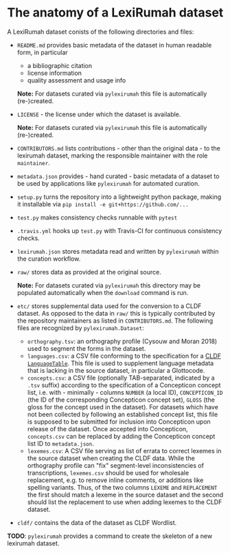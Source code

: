 # The anatomy of a LexiRumah dataset

A LexiRumah dataset conists of the following directories and files:

- `README.md` provides basic metadata of the dataset in human readable form, in particular 
  - a bibliographic citation
  - license information
  - quality assessment and usage info

  **Note:** For datasets curated via `pylexirumah` this file is automatically (re-)created.
- `LICENSE` - the license under which the dataset is available.

  **Note:** For datasets curated via `pylexirumah` this file is automatically (re-)created.
- `CONTRIBUTORS.md` lists contributions - other than the original data - to the lexirumah dataset, marking the responsible maintainer with the role `maintainer`.
- `metadata.json` provides - hand curated - basic metadata of a dataset to be used by applications like `pylexirumah` for automated curation.
- `setup.py` turns the repository into a lightweight python package, making it installable via `pip install -e git+https://github.com/...`
- `test.py` makes consistency checks runnable with `pytest`
- `.travis.yml` hooks up `test.py` with Travis-CI for continuous consistency checks.
- `lexirumah.json` stores metadata read and written by `pylexirumah` within the curation workflow.
- `raw/` stores data as provided at the original source.

  **Note:** For datasets curated via `pylexirumah` this directory may be populated automatically when the `download` command is run.
- `etc/`<a id="etc"> </a> stores supplemental data used for the conversion to a CLDF dataset. As opposed to the data in `raw/` this is typically contributed by the repository maintainers as listed in `CONTRIBUTORS.md`. The following files are recognized by `pylexirumah.Dataset`:
  - `orthography.tsv`: an orthography profile (Cysouw and Moran 2018) used to segment the forms in the dataset.
  - `languages.csv`: a CSV file conforming to the specification for a [CLDF `LanguageTable`](https://github.com/cldf/cldf/tree/master/components/languages). This file is used to supplement language metadata that is lacking in the source dataset, in particular a Glottocode.
  - `concepts.csv`: a CSV file (optionally TAB-separated, indicated by a `.tsv` suffix) according to the specification of a Concepticon concept list, i.e. with - minimally - columns `NUMBER` (a local ID), `CONCEPTICON_ID` (the ID of the corresponding Concepticon concept set), `GLOSS` (the gloss for the concept used in the dataset). For datasets which have not been collected by following an established concept list, this file is supposed to be submitted for inclusion into Concepticon upon release of the dataset. Once accepted into Concepticon, `concepts.csv` can be replaced by adding the Concepticon concept list ID to `metadata.json`.
  - `lexemes.csv`: A CSV file serving as list of errata to correct lexemes in the source dataset when creating the CLDF data. While the orthography profile can "fix" segment-level inconsistencies of transcriptions, `lexemes.csv` should be used for wholesale replacement, e.g. to remove inline comments, or additions like spelling variants. Thus, of the two columns `LEXEME` and `REPLACEMENT` the first should match a lexeme in the source dataset and the second should list the replacement to use when adding lexemes to the CLDF dataset.
- `cldf/` contains the data of the dataset as CLDF Wordlist.

**TODO**: `pylexirumah` provides a command to create the skeleton of a new lexirumah dataset.
